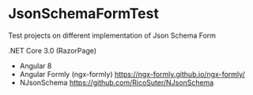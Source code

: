 # JsonSchemaFormTest
Test projects on different implementation of Json Schema Form

.NET Core 3.0 (RazorPage)
- Angular 8
- Angular Formly (ngx-formly) https://ngx-formly.github.io/ngx-formly/
- NJsonSchema https://github.com/RicoSuter/NJsonSchema
